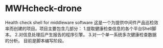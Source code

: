 # MWHcheck-drone
Health check shell for middleware software
这是一个为提供中间件产品巡检效率而创建的项目。项目主要包含几部分：
1.提取健康检查信息的各个平台Shell脚本。
2.对信息处理后产生报告的程序引擎。
3.对一个单一系统多次健康检查数据的分析。
目前是脚本编写阶段。
